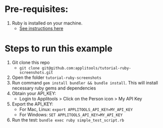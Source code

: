 # Pre-requisites:

1. Ruby is installed on your machine.
   * [See instructions here](https://www.ruby-lang.org/en/documentation/installation/)

# Steps to run this example

1. Git clone this repo
    * `git clone git@github.com:applitools/tutorial-ruby-screenshots.git`
2. Open the folder `tutorial-ruby-screenshots`
3. Run command `gem install bundler && bundle install`. This will install necessary ruby gems and dependencies
4. Obtain your API_KEY:
    * Login to Applitools > Click on the Person icon > My API Key
5. Export the API_KEY: 
    * For Mac, Linux: `export APPLITOOLS_API_KEY=MY_API_KEY`
    * For Windows: `SET APPLITOOLS_API_KEY=MY_API_KEY`
6. Run the test: `bundle exec ruby simple_test_script.rb`

